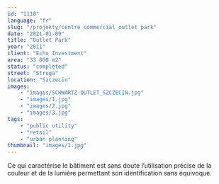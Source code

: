 ```yaml
---
id: "1110"
language: "fr"
slug: "/projekty/centre_commercial_outlet_park"
date: "2021-01-09"
title: "Outlet Park"
year: "2011"
client: "Echo Investment"
area: "33 000 m2"
status: "completed"
street: "Struga"
location: "Szczecin"
images: 
    - "images/SCHWARTZ-OUTLET_SZCZECIN.jpg"    
    - "images/1.jpg"
    - "images/2.jpg"
    - "images/3.jpg"
tags: 
    - "public utility"
    - "retail"
    - "urban planning"
thumbnail: "images/1.jpg"
---
```

Ce qui caractérise le bâtiment est sans doute l’utilisation précise de la couleur et de la lumière permettant son identification sans équivoque.
